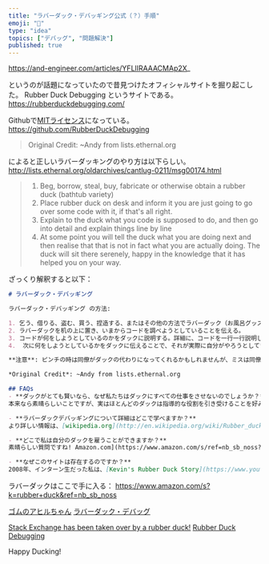 ```yaml
---
title: "ラバーダック・デバッギング公式（？）手順"
emoji: "🐤"
type: "idea"
topics: ["デバッグ", "問題解決"]
published: true
---
```


https://and-engineer.com/articles/YFLlIRAAACMAp2X_

というのが話題になっていたので昔見つけたオフィシャルサイトを掘り起こした。
Rubber Duck Debugging というサイトである。
https://rubberduckdebugging.com/

Githubで[MITライセンス](https://qiita.com/yyama2/items/20bdf5e914c20025498a)になっている。
https://github.com/RubberDuckDebugging

> Original Credit: ~Andy from lists.ethernal.org

によると正しいラバーダッキングのやり方は以下らしい。
http://lists.ethernal.org/oldarchives/cantlug-0211/msg00174.html

> 1) Beg, borrow, steal, buy, fabricate or otherwise obtain a rubber duck
   (bathtub variety)
> 2) Place rubber duck on desk and inform it you are just going to go over
   some code with it, if that's all right.
> 3) Explain to the duck what you code is supposed to do, and then go into
   detail and explain things line by line
> 4) At some point you will tell the duck what you are doing next and then
   realise that that is not in fact what you are actually doing.  The duck
   will sit there serenely, happy in the knowledge that it has helped you
   on your way.

ざっくり解釈すると以下：
   
```index.md
# ラバーダック・デバッギング

ラバーダック・デバッギング の方法:

1. 乞う、借りる、盗む、買う、捏造する、またはその他の方法でラバーダック（お風呂グッズ）を入手する。
2. ラバーダックを机の上に置き、いまからコードを調べようとしていることを伝える。
3. コードが何をしようとしているのかをダックに説明する。詳細に、コードを一行一行説明していく。
4.  次に何をしようとしているかをダックに伝えることで、それが実際に自分がやろうとしていることではなかった、という事実に気づける。ダックが静かに座って、自分の進む道を助けてくれたということに満足するでしょう。

**注意**: ピンチの時は同僚がダックの代わりになってくれるかもしれませんが、ミスは同僚ではなくダックに打ち明けるのが好ましい場合が多い。

*Original Credit*: ~Andy from lists.ethernal.org

## FAQs
- **ダックがとても賢いなら、なぜ私たちはダックにすべての仕事をさせないのでしょうか？**
本来なら素晴らしいことですが、実はほとんどのダックは指導的な役割を引き受けることを好みます。コーディングするダックもいますが、それらは、高度に機密化された政府の秘密プロジェクトのために選ばれているため、そのダックの名は誰も聞いたことがありません。

- **ラバーダックデバッギングについて詳細はどこで学べますか？**
より詳しい情報は、[wikipedia.org](http://en.wikipedia.org/wiki/Rubber_duck_debugging), [lists.ethernal.org](http://lists.ethernal.org/oldarchives/cantlug-0211/msg00174.html), [codinghorror.com](https://blog.codinghorror.com/rubber-duck-problem-solving/), and [zenhub.com](https://www.zenhub.com/blog/why-rubber-duck-debugging-is-the-best-way-to-debug-your-code/)にあります。

- **どこで私は自分のダックを雇うことができますか？**
素晴らしい質問ですね! Amazon.com](https://www.amazon.com/s/ref=nb_sb_noss?url=search-alias%3Daps&field-keywords=rubber+duck)では幅広く、世界有数の大学のいくつかの技術学位を取得して卒業した手頃な価格のダックが選べます。

- **なぜこのサイトは存在するのですか？**
2008年、インターン生だった私は、[Kevin's Rubber Duck Story](https://www.youtube.com/watch?v=huOPVqztPdc)に似たようなメンターに何度もしつこくしつこくしていましたが、最終的にはメンターが1999年の本[The Pragmatic Programmer](http://lists.ethernal.org/oldarchives/cantlug-0211/msg00174.html)の話を2002年の[lists.ethernal.org post by Andy](https://en.wikipedia.org/wiki/The_Pragmatic_Programmer) にて私に指し示してくれました。その夜、私はAmazonでラバーダックを注文し、自分の行動を認める方法としてこのドメイン名を購入しました。
```

ラバーダックはここで手に入る：
https://www.amazon.com/s?k=rubber+duck&ref=nb_sb_noss

[ゴムのアヒルちゃん](https://qiita.com/matsu_/items/21099adc8a0b884198d0)
[ラバーダック・デバッグ](https://ja.wikipedia.org/wiki/%E3%83%A9%E3%83%90%E3%83%BC%E3%83%80%E3%83%83%E3%82%AF%E3%83%BB%E3%83%87%E3%83%90%E3%83%83%E3%82%B0)

[Stack Exchange has been taken over by a rubber duck!](https://meta.stackexchange.com/questions/308564/stack-exchange-has-been-taken-over-by-a-rubber-duck/308578#308578)
[Rubber Duck Debugging](https://en.wikipedia.org/wiki/Rubber_duck_debugging)

Happy Ducking!